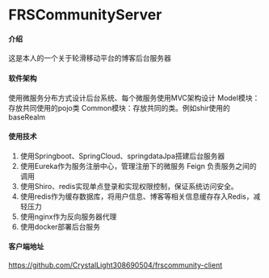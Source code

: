 # FRSCommunityServer

#### 介绍
这是本人的一个关于轮滑移动平台的博客后台服务器
#### 软件架构
使用微服务分布方式设计后台系统、每个微服务使用MVC架构设计
Model模块：存放共同使用的pojo类
Common模块：存放共同的类。例如shir使用的baseRealm

#### 使用技术
1.	使用Springboot、SpringCloud、springdataJpa搭建后台服务器
2.	使用Eureka作为服务注册中心，管理注册下的微服务 Feign 负责服务之间的调用
3.	使用Shiro、redis实现单点登录和实现权限控制，保证系统访问安全。
4.	使用redis作为缓存数据库，将用户信息、博客等相关信息缓存存入Redis，减轻压力
5.	使用nginx作为反向服务器代理
6.	使用docker部署后台服务


#### 客户端地址
https://github.com/CrystalLight308690504/frscommunity-client